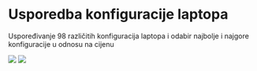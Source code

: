 # Usporedba konfiguracije laptopa
Uspoređivanje 98 različitih konfiguracija laptopa i odabir najbolje i najgore konfiguracije u odnosu na cijenu

![](plakat.png)
![](slika1.png)
